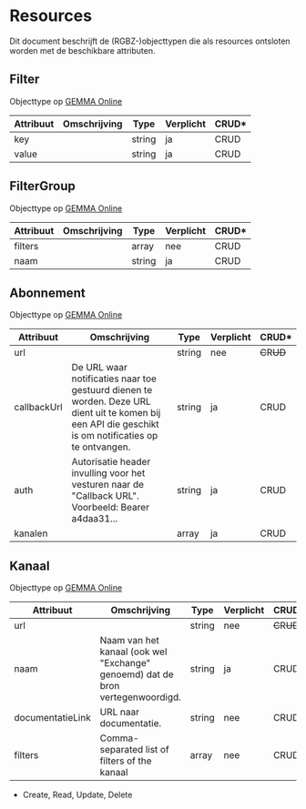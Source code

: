 # Resources

Dit document beschrijft de (RGBZ-)objecttypen die als resources ontsloten
worden met de beschikbare attributen.


## Filter

Objecttype op [GEMMA Online](https://www.gemmaonline.nl/index.php/Rgbz_1.0/doc/objecttype/filter)

| Attribuut | Omschrijving | Type | Verplicht | CRUD* |
| --- | --- | --- | --- | --- |
| key |  | string | ja | C​R​U​D |
| value |  | string | ja | C​R​U​D |

## FilterGroup

Objecttype op [GEMMA Online](https://www.gemmaonline.nl/index.php/Rgbz_1.0/doc/objecttype/filtergroup)

| Attribuut | Omschrijving | Type | Verplicht | CRUD* |
| --- | --- | --- | --- | --- |
| filters |  | array | nee | C​R​U​D |
| naam |  | string | ja | C​R​U​D |

## Abonnement

Objecttype op [GEMMA Online](https://www.gemmaonline.nl/index.php/Rgbz_1.0/doc/objecttype/abonnement)

| Attribuut | Omschrijving | Type | Verplicht | CRUD* |
| --- | --- | --- | --- | --- |
| url |  | string | nee | ~~C~~​R​~~U~~​~~D~~ |
| callbackUrl | De URL waar notificaties naar toe gestuurd dienen te worden. Deze URL dient uit te komen bij een API die geschikt is om notificaties op te ontvangen. | string | ja | C​R​U​D |
| auth | Autorisatie header invulling voor het vesturen naar de &quot;Callback URL&quot;. Voorbeeld: Bearer a4daa31... | string | ja | C​R​U​D |
| kanalen |  | array | ja | C​R​U​D |

## Kanaal

Objecttype op [GEMMA Online](https://www.gemmaonline.nl/index.php/Rgbz_1.0/doc/objecttype/kanaal)

| Attribuut | Omschrijving | Type | Verplicht | CRUD* |
| --- | --- | --- | --- | --- |
| url |  | string | nee | ~~C~~​R​~~U~~​~~D~~ |
| naam | Naam van het kanaal (ook wel &quot;Exchange&quot; genoemd) dat de bron vertegenwoordigd. | string | ja | C​R​U​D |
| documentatieLink | URL naar documentatie. | string | nee | C​R​U​D |
| filters | Comma-separated list of filters of the kanaal | array | nee | C​R​U​D |


* Create, Read, Update, Delete
